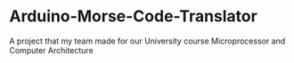 # Arduino-Morse-Code-Translator
A project that my team made for our University course Microprocessor and Computer Architecture
